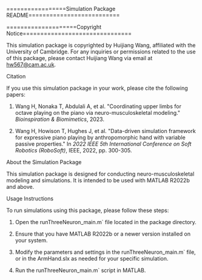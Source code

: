 =================Simulation Package README==========================

====================Copyright Notice===============================

This simulation package is copyrighted by Huijiang Wang, affiliated with the University of Cambridge. For any inquiries or permissions related to the use of this package, please contact Huijiang Wang via email at hw567@cam.ac.uk.



Citation

If you use this simulation package in your work, please cite the following papers:

1. Wang H, Nonaka T, Abdulali A, et al. "Coordinating upper limbs for octave playing on the piano via neuro-musculoskeletal modeling." *Bioinspiration & Biomimetics*, 2023.

2. Wang H, Howison T, Hughes J, et al. "Data-driven simulation framework for expressive piano playing by anthropomorphic hand with variable passive properties." In *2022 IEEE 5th International Conference on Soft Robotics (RoboSoft)*, IEEE, 2022, pp. 300-305.




About the Simulation Package

This simulation package is designed for conducting neuro-musculoskeletal modeling and simulations. It is intended to be used with MATLAB R2022b and above.




Usage Instructions

To run simulations using this package, please follow these steps:

1. Open the runThreeNeuron_main.m` file located in the package directory.

2. Ensure that you have MATLAB R2022b or a newer version installed on your system.

3. Modify the parameters and settings in the runThreeNeuron_main.m` file, or in the ArmHand.slx as needed for your specific simulation.

4. Run the runThreeNeuron_main.m` script in MATLAB.

